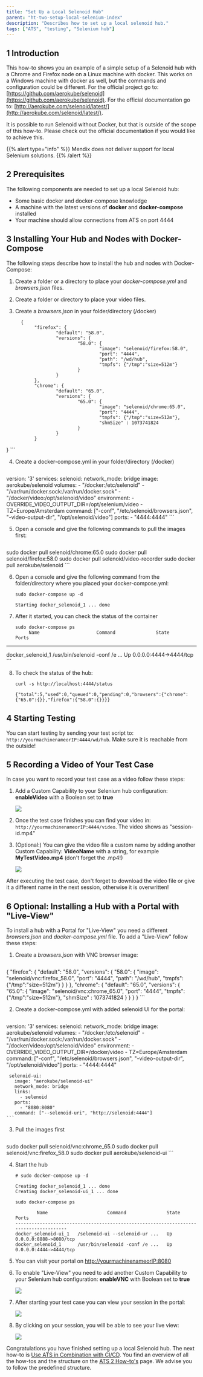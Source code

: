 ```yaml
---
title: "Set Up a Local Selenoid Hub"
parent: "ht-two-setup-local-selenium-index"
description: "Describes how to set up a local selenoid hub."
tags: ["ATS", "testing", "Selenium hub"]
---
```


## 1 Introduction

This how-to shows you an example of a simple setup of a Selenoid hub with a Chrome and Firefox node on a Linux machine with docker. This works on a Windows machine with docker as well, but the commands and configuration could be different. For the official project go to: [https://github.com/aerokube/selenoid](https://github.com/aerokube/selenoid). For the official documentation go to: [http://aerokube.com/selenoid/latest/](http://aerokube.com/selenoid/latest/).

It is possible to run Selenoid without Docker, but that is outside of the scope of this how-to. Please check out the official documentation if you would like to achieve this.

{{% alert type="info" %}}
 Mendix does not deliver support for local Selenium solutions. 
{{% /alert %}}

## 2 Prerequisites

The following components are needed to set up a local Selenoid hub:

* Some basic docker and docker-compose knowledge
* A machine with the latest versions of **docker** and **docker-compose** installed
* Your machine should allow connections from ATS on port 4444

## 3 Installing Your Hub and Nodes with Docker-Compose

The following steps describe how to install the hub and nodes with Docker-Compose:

1. Create a folder or a directory to place your *docker-compose.yml* and *browsers.json* files.
2. Create a folder or directory to place your video files.
3.  Create a *browsers.json* in your folder/directory (/docker)

	```
      {
           "firefox": {
                   "default": "58.0",
                   "versions": {
                           "58.0": {
                                   "image": "selenoid/firefox:58.0",
                                   "port": "4444",
                                   "path": "/wd/hub",
                                   "tmpfs": {"/tmp":"size=512m"}
                           }
                   }
           },
           "chrome": {
                   "default": "65.0",
                   "versions": {
                           "65.0": {
                                   "image": "selenoid/chrome:65.0",
                                   "port": "4444",
                                   "tmpfs": {"/tmp":"size=512m"},
                                   "shmSize" : 1073741824
                           }
                   }
           }
   }
	```

4.  Create a docker-compose.yml in your folder/directory (/docker)

	```
   version: '3'
   services:
     selenoid:
       network_mode: bridge
       image: aerokube/selenoid
       volumes:
         - "/docker:/etc/selenoid"
         - "/var/run/docker.sock:/var/run/docker.sock"
         - "/docker/video:/opt/selenoid/video"
       environment:
         - OVERRIDE_VIDEO_OUTPUT_DIR=/opt/selenium/video
         - TZ=Europe/Amsterdam
       command: ["-conf", "/etc/selenoid/browsers.json", "-video-output-dir", "/opt/selenoid/video"]
       ports:
         - "4444:4444"
	```

5.  Open a console and give the following commands to pull the images first:

	```
   sudo docker pull selenoid/chrome:65.0
   sudo docker pull selenoid/firefox:58.0
   sudo docker pull selenoid/video-recorder
   sudo docker pull aerokube/selenoid
	```

6.  Open a console and give the following command from the folder/directory where you placed your docker-compose.yml:

	```
	sudo docker-compose up -d
	
	Starting docker_selenoid_1 ... done
	```

7.  After it started, you can check the status of the container

	```
	sudo docker-compose ps
         Name                     Command               State           Ports         
   ---------------------------------------------------------------------
   docker_selenoid_1   /usr/bin/selenoid -conf /e ...   Up      0.0.0.0:4444->4444/tcp
	```

8.  To check the status of the hub:

	```
	curl -s http://localhost:4444/status

	{"total":5,"used":0,"queued":0,"pending":0,"browsers":{"chrome":{"65.0":{}},"firefox":{"58.0":{}}}}
	```

## 4 Starting Testing

You can start testing by sending your test script to: `http://yourmachinenameorIP:4444/wd/hub`.  Make sure it is reachable from the outside!

## 5 Recording a Video of Your Test Case

In case you want to record your test case as a video follow these steps:

1.  Add a Custom Capability to your Selenium hub configuration: **enableVideo** with a Boolean set to **true**

	![](attachments/ht-two-setup-local-selenium-index/ht-two-setup-local-selenoid-hub/add_capability.png)

2. Once the test case finishes you can find your video in: `http://yourmachinenameorIP:4444/video`. The video shows as "session-id.mp4"
3.  (Optional:) You can give the video file a custom name by adding another Custom Capability: **VideoName** with a string, for example **MyTestVideo.mp4** (don't forget the .mp4!)

	![](attachments/ht-two-setup-local-selenium-index/ht-two-setup-local-selenoid-hub/video_name.png)

After executing the test case, don't forget to download the video file or give it a different name in the next session, otherwise it is overwritten!

## 6 Optional: Installing a Hub with a Portal with "Live-View"

To install a hub with a Portal for "Live-View" you need a different *browsers.json* and *docker-compose.yml* file. To add a "Live-View" follow these steps:

1.  Create a *browsers.json* with VNC browser image:

	```
   {
           "firefox": {
                   "default": "58.0",
                   "versions": {
                           "58.0": {
                                   "image": "selenoid/vnc:firefox_58.0",
                                   "port": "4444",
                                   "path": "/wd/hub",
                                   "tmpfs": {"/tmp":"size=512m"}
                           }
                   }
           },
           "chrome": {
                   "default": "65.0",
                   "versions": {
                           "65.0": {
                                   "image": "selenoid/vnc:chrome_65.0",
                                   "port": "4444",
                                   "tmpfs": {"/tmp":"size=512m"},
                                   "shmSize" : 1073741824
                           }
                   }
           }
   }
	```

2.  Create a docker-compose.yml with added selenoid UI for the portal:

	```
   version: '3'
   services:
     selenoid:
       network_mode: bridge
       image: aerokube/selenoid
       volumes:
         - "/docker:/etc/selenoid"
         - "/var/run/docker.sock:/var/run/docker.sock"
         - "/docker/video:/opt/selenoid/video"
       environment:
         - OVERRIDE_VIDEO_OUTPUT_DIR=/docker/video
         - TZ=Europe/Amsterdam
       command: ["-conf", "/etc/selenoid/browsers.json", "-video-output-dir", "/opt/selenoid/video"]
       ports:
         - "4444:4444"

     selenoid-ui:
       image: "aerokube/selenoid-ui"
       network_mode: bridge
       links:
         - selenoid
       ports:
         - "8080:8080"
       command: ["--selenoid-uri", "http://selenoid:4444"]
	```

3.  Pull the images first

	```
   sudo docker pull selenoid/vnc:chrome_65.0
   sudo docker pull selenoid/vnc:firefox_58.0
   sudo docker pull aerokube/selenoid-ui
	```

4.  Start the hub

	```
    # sudo docker-compose up -d

    Creating docker_selenoid_1 ... done
    Creating docker_selenoid-ui_1 ... done

    sudo docker-compose ps

            Name                      Command               State           Ports         
    --------------------------------------------------------------------------------------
    docker_selenoid-ui_1   /selenoid-ui --selenoid-ur ...   Up      0.0.0.0:8888->8080/tcp
    docker_selenoid_1      /usr/bin/selenoid -conf /e ...   Up      0.0.0.0:4444->4444/tcp 
	```

5. You can visit your portal on [http://yourmachinenameorIP:8080](http://localhost:8080)
6.  To enable "Live-View" you need to add another Custom Capability to your Selenium hub configuration: **enableVNC** with Boolean set to **true**

	![](attachments/ht-two-setup-local-selenium-index/ht-two-setup-local-selenoid-hub/enable_vnc.png)

7.  After starting your test case you can view your session in the portal:

	![](attachments/ht-two-setup-local-selenium-index/ht-two-setup-local-selenoid-hub/selenoidui1.png)

8.  By clicking on your session, you will be able to see your live view:

	![](attachments/ht-two-setup-local-selenium-index/ht-two-setup-local-selenoid-hub/selenoidui2.png)

Congratulations you have finished setting up a local Selenoid hub. The next how-to is  [Use ATS in Combination with CI/CD](ht-two-ats-and-ci-cd). You find an overview of all the how-tos and the structure on the [ATS 2 How-to's](ht-two) page. We advise you to follow the predefined structure.
